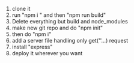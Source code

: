 1. clone it 
1. run "npm i " and then "npm run build" 
1. Delete everything but build and node_modules
1. make new git repo and do "npm init"
1. then do "npm i"
1. add a server file handling only get('\'...) request
1. install "express" 
1. deploy it wherever you want 
